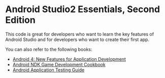 # Android Studio2 Essentials, Second Edition

This code is great for developers who want to learn the key features of Android Studio and for developers who want to create their first app.

You can also refer to the following books:

* [Android 4: New Features for Application Development](https://www.packtpub.com/application-development/android-4-new-features-application-development?utm_source=GitHub&utm_medium=repo&utm_campaign=9781849519526)
* [Android NDK Game Development Cookbook](https://www.packtpub.com/game-development/android-ndk-game-development-cookbook?utm_source=GitHub&utm_medium=repo&utm_campaign=9781782167785)
* [Android Application Testing Guide](https://www.packtpub.com/application-development/android-application-testing-guide?utm_source=GitHub&utm_medium=repo&utm_campaign=9781849513500)
